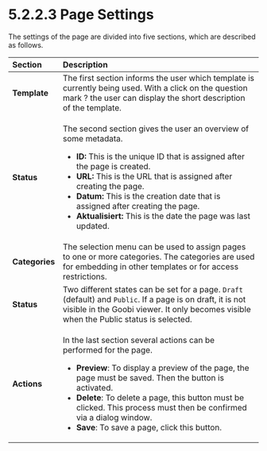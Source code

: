 # 5.2.2.3 Page Settings

The settings of the page are divided into five sections, which are described as follows.

<table>
  <thead>
    <tr>
      <th style="text-align:left"><b>Section</b> 
      </th>
      <th style="text-align:left">Description</th>
    </tr>
  </thead>
  <tbody>
    <tr>
      <td style="text-align:left"><b>Template</b>
      </td>
      <td style="text-align:left">The first section informs the user which template is currently being used.
        With a click on the question mark ? the user can display the short description
        of the template.</td>
    </tr>
    <tr>
      <td style="text-align:left"><b>Status</b> 
      </td>
      <td style="text-align:left">
        <p>The second section gives the user an overview of some metadata.</p>
        <ul>
          <li><b>ID: </b>This is the unique ID that is assigned after the page is created.</li>
          <li><b>URL: </b>This is the URL that is assigned after creating the page.</li>
          <li><b>Datum: </b>This is the creation date that is assigned after creating
            the page.</li>
          <li><b>Aktualisiert: </b>This is the date the page was last updated.</li>
        </ul>
      </td>
    </tr>
    <tr>
      <td style="text-align:left"><b>Categories </b>
      </td>
      <td style="text-align:left">The selection menu can be used to assign pages to one or more categories.
        The categories are used for embedding in other templates or for access
        restrictions.</td>
    </tr>
    <tr>
      <td style="text-align:left"><b>Status</b>
      </td>
      <td style="text-align:left">Two different states can be set for a page. <code>Draft</code> (default)
        and <code>Public</code>. If a page is on draft, it is not visible in the
        Goobi viewer. It only becomes visible when the Public status is selected.</td>
    </tr>
    <tr>
      <td style="text-align:left"><b>Actions</b>
      </td>
      <td style="text-align:left">
        <p>In the last section several actions can be performed for the page.</p>
        <ul>
          <li><b>Preview</b>: To display a preview of the page, the page must be saved.
            Then the button is activated.</li>
          <li><b>Delete</b>: To delete a page, this button must be clicked. This process
            must then be confirmed via a dialog window.</li>
          <li><b>Save</b>: To save a page, click this button.</li>
        </ul>
      </td>
    </tr>
  </tbody>
</table>